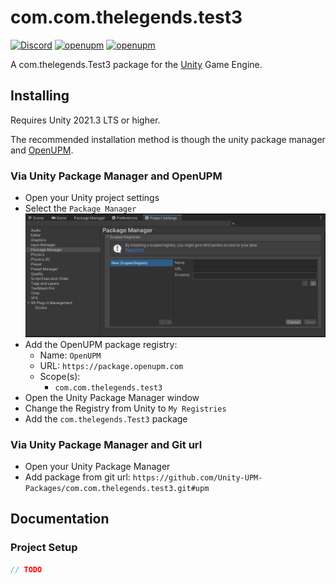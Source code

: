 # com.com.thelegends.test3

[![Discord](https://img.shields.io/discord/855294214065487932.svg?label=&logo=discord&logoColor=ffffff&color=7389D8&labelColor=6A7EC2)](https://discord.gg/xQgMW9ufN4) [![openupm](https://img.shields.io/npm/v/com.com.thelegends.test3?label=openupm&registry_uri=https://package.openupm.com)](https://openupm.com/packages/com.com.thelegends.test3/) [![openupm](https://img.shields.io/badge/dynamic/json?color=brightgreen&label=downloads&query=%24.downloads&suffix=%2Fmonth&url=https%3A%2F%2Fpackage.openupm.com%2Fdownloads%2Fpoint%2Flast-month%2Fcom.com.thelegends.test3)](https://openupm.com/packages/com.com.thelegends.test3/)

A com.thelegends.Test3 package for the [Unity](https://unity.com/) Game Engine.

## Installing

Requires Unity 2021.3 LTS or higher.

The recommended installation method is though the unity package manager and [OpenUPM](https://openupm.com/packages/com.com.thelegends.test3).

### Via Unity Package Manager and OpenUPM

- Open your Unity project settings
- Select the `Package Manager`
![scoped-registries](images/package-manager-scopes.png)
- Add the OpenUPM package registry:
  - Name: `OpenUPM`
  - URL: `https://package.openupm.com`
  - Scope(s):
    - `com.com.thelegends.test3`
- Open the Unity Package Manager window
- Change the Registry from Unity to `My Registries`
- Add the `com.thelegends.Test3` package

### Via Unity Package Manager and Git url

- Open your Unity Package Manager
- Add package from git url: `https://github.com/Unity-UPM-Packages/com.com.thelegends.test3.git#upm`

## Documentation

### Project Setup

```csharp
// TODO
```
